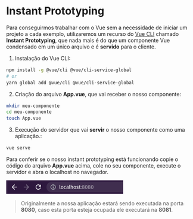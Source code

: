 # Instant Prototyping

Para conseguirmos trabalhar com o Vue sem a necessidade de iniciar um projeto a cada exemplo, utilizaremos um recurso do [Vue CLI](https://cli.vuejs.org/) chamado **Instant Prototyping**, que nada mais é do que um componente Vue condensado em um único arquivo e é **servido** para o cliente.

1. Instalação do Vue CLI:
```sh
npm install -g @vue/cli @vue/cli-service-global
# or
yarn global add @vue/cli @vue/cli-service-global
```
2. Criação do arquivo **App.vue**, que vai receber o nosso componente:
```sh
mkdir meu-componente
cd meu-componente
touch App.vue
```
3. Execução do servidor que vai **servir** o nosso componente como uma aplicação.:
```sh
vue serve
```

Para conferir se o nosso instant prototyping está funcionando copie o código do arquivo **App.vue** acima, cole no seu componente, execute o servidor e abra o localhost no navegador.

![Localhost executando na 8080](./assets/localhost.png)

>Originalmente a nossa aplicação estará sendo executada na porta **8080**, caso esta porta esteja ocupada ele executará na **8081**.
